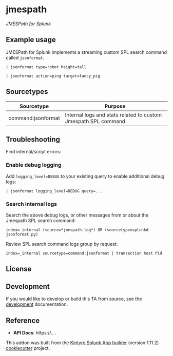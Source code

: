 # jmespath

_JMESPath for Splunk_

## Example usage

JMESPath for Splunk implements a streaming custom SPL search command called `jsonformat`.

```
| jsonformat type=robot height=tall

| jsonformat action=ping target=fancy_pig
```


## Sourcetypes

| Sourcetype | Purpose |
| ---------- | ------- |
| command:jsonformat | Internal logs and stats related to custom Jmespath SPL command. |


## Troubleshooting

Find internal/script errors:

### Enable debug logging

Add `logging_level=DEBUG` to your existing query to enable additional debug logs:

```
| jsonformat logging_level=DEBUG query=...
```



### Search internal logs

Search the above debug logs, or other messages from or about the Jmespath SPL search command:
```
index=_internal (source=*jmespath.log*) OR (sourcetype=splunkd jsonformat.py)
```

Review SPL search command logs group by request:

```
index=_internal sourcetype=command:jsonformat | transaction host Pid
```

## License

## Development

If you would like to develop or build this TA from source, see the [development](./DEVELOPMENT.md) documentation.

## Reference

 * **API Docs**:  https://....


This addon was built from the [Kintyre Splunk App builder](https://github.com/Kintyre/cypress-cookiecutter) (version 1.11.2) [cookiecutter](https://github.com/audreyr/cookiecutter) project.
